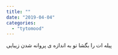 ```yaml
---
title: ""
date: "2019-04-04"
categories: 
  - "tytomood"
---
```


پیله ات را بگشا تو به اندازه ی پروانه شدن زیبایی
